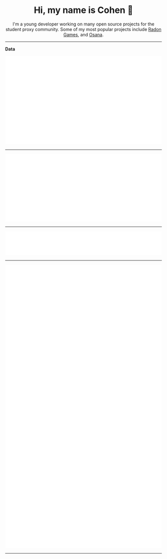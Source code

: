 <p align="center">
    <h1 align="center">Hi, my name is Cohen 👋</h1>
</p>

<p align="center">
    I'm a young developer working on many open source projects for the student proxy community. Some of my most popular projects include <a href="https://github.com/Radon-Games/Radon-Games">Radon Games</a>, and <a href="https://github.com/NebulaServices/Osana">Osana</a>.
</p>

___
**Data**

<img src="https://github.com/cohenerickson/cohenerickson/blob/main/.cache/base.svg">

___

<img src="https://github.com/cohenerickson/cohenerickson/blob/main/.cache/isocalendar.svg">

___

<img src="https://github.com/cohenerickson/cohenerickson/blob/main/.cache/languages.svg">

___

<img src="https://github.com/cohenerickson/cohenerickson/blob/main/.cache/achievements.svg">

___
